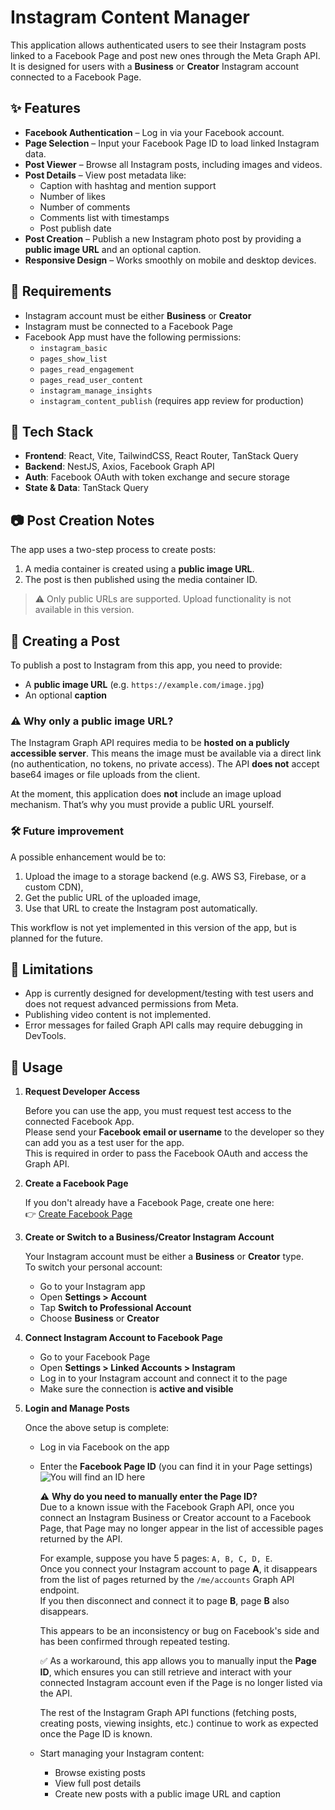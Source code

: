 # Instagram Content Manager

This application allows authenticated users to see their Instagram posts linked to a Facebook Page and post new ones through the Meta Graph API. It is designed for users with a **Business** or **Creator** Instagram account connected to a Facebook Page.

## ✨ Features

- **Facebook Authentication** – Log in via your Facebook account.
- **Page Selection** – Input your Facebook Page ID to load linked Instagram data.
- **Post Viewer** – Browse all Instagram posts, including images and videos.
- **Post Details** – View post metadata like:
  - Caption with hashtag and mention support
  - Number of likes
  - Number of comments
  - Comments list with timestamps
  - Post publish date
- **Post Creation** – Publish a new Instagram photo post by providing a **public image URL** and an optional caption.
- **Responsive Design** – Works smoothly on mobile and desktop devices.

## 📌 Requirements

- Instagram account must be either **Business** or **Creator**
- Instagram must be connected to a Facebook Page
- Facebook App must have the following permissions:
  - `instagram_basic`
  - `pages_show_list`
  - `pages_read_engagement`
  - `pages_read_user_content`
  - `instagram_manage_insights`
  - `instagram_content_publish` (requires app review for production)

## 🧠 Tech Stack

- **Frontend**: React, Vite, TailwindCSS, React Router, TanStack Query
- **Backend**: NestJS, Axios, Facebook Graph API
- **Auth**: Facebook OAuth with token exchange and secure storage
- **State & Data**: TanStack Query

## 📷 Post Creation Notes

The app uses a two-step process to create posts:

1. A media container is created using a **public image URL**.
2. The post is then published using the media container ID.

> ⚠️ Only public URLs are supported. Upload functionality is not available in this version.

## 📝 Creating a Post

To publish a post to Instagram from this app, you need to provide:

- A **public image URL** (e.g. `https://example.com/image.jpg`)
- An optional **caption**

### ⚠️ Why only a public image URL?

The Instagram Graph API requires media to be **hosted on a publicly accessible server**. This means the image must be available via a direct link (no authentication, no tokens, no private access). The API **does not** accept base64 images or file uploads from the client.

At the moment, this application does **not** include an image upload mechanism. That’s why you must provide a public URL yourself.

### 🛠️ Future improvement

A possible enhancement would be to:

1. Upload the image to a storage backend (e.g. AWS S3, Firebase, or a custom CDN),
2. Get the public URL of the uploaded image,
3. Use that URL to create the Instagram post automatically.

This workflow is not yet implemented in this version of the app, but is planned for the future.

## 🚧 Limitations

- App is currently designed for development/testing with test users and does not request advanced permissions from Meta.
- Publishing video content is not implemented.
- Error messages for failed Graph API calls may require debugging in DevTools.

## 📎 Usage

1. **Request Developer Access**

   Before you can use the app, you must request test access to the connected Facebook App.  
   Please send your **Facebook email or username** to the developer so they can add you as a test user for the app.  
   This is required in order to pass the Facebook OAuth and access the Graph API.

2. **Create a Facebook Page**

   If you don't already have a Facebook Page, create one here:  
   👉 [Create Facebook Page](https://www.facebook.com/pages/create)

3. **Create or Switch to a Business/Creator Instagram Account**

   Your Instagram account must be either a **Business** or **Creator** type.  
   To switch your personal account:
   - Go to your Instagram app
   - Open **Settings > Account**
   - Tap **Switch to Professional Account**
   - Choose **Business** or **Creator**

4. **Connect Instagram Account to Facebook Page**

   - Go to your Facebook Page
   - Open **Settings > Linked Accounts > Instagram**
   - Log in to your Instagram account and connect it to the page
   - Make sure the connection is **active and visible**

5. **Login and Manage Posts**

   Once the above setup is complete:
   - Log in via Facebook on the app
   - Enter the **Facebook Page ID** (you can find it in your Page settings)
     ![You will find an ID here](https://github.com/user-attachments/assets/c5514579-1d1e-46cc-a807-f6efe630acd4)



       ⚠️ **Why do you need to manually enter the Page ID?**  
       Due to a known issue with the Facebook Graph API, once you connect an Instagram Business or Creator account to a Facebook Page, that Page may no longer appear in the list of accessible pages returned by the API.
      
       For example, suppose you have 5 pages: `A, B, C, D, E`.  
       Once you connect your Instagram account to page **A**, it disappears from the list of pages returned by the `/me/accounts` Graph API endpoint.  
       If you then disconnect and connect it to page **B**, page **B** also disappears.
      
       This appears to be an inconsistency or bug on Facebook's side and has been confirmed through repeated testing.
      
       ✅ As a workaround, this app allows you to manually input the **Page ID**, which ensures you can still retrieve and interact with your connected Instagram account even if the Page is no longer listed via the API.
      
       The rest of the Instagram Graph API functions (fetching posts, creating posts, viewing insights, etc.) continue to work as expected once the Page ID is known.
     
   - Start managing your Instagram content:
     - Browse existing posts
     - View full post details
     - Create new posts with a public image URL and caption
